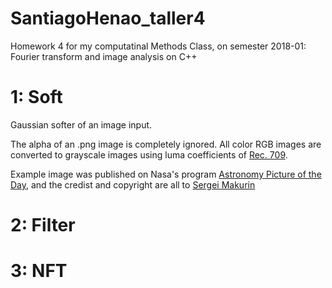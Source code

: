 # SantiagoHenao_taller4
Homework 4 for my computatinal Methods Class, on semester 2018-01: Fourier transform and image analysis on C++

# 1: Soft

Gaussian softer of an image input.

The alpha of an .png image is completely ignored. All color RGB images are converted to grayscale images using luma coefficients of [Rec. 709](https://en.wikipedia.org/wiki/Rec._709).

Example image was published on Nasa's program [Astronomy Picture of the Day](https://apod.nasa.gov/apod/ap180403.html), and the credist and copyright are all to [Sergei Makurin](https://500px.com/makurin007)

# 2: Filter

# 3: NFT
